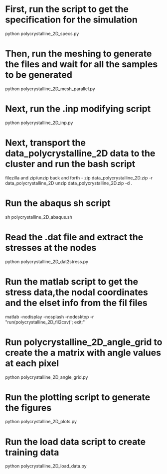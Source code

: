 # First, run the script to get the specification for the simulation
python polycrystalline_2D_specs.py
# Then, run the meshing to generate the files and wait for all the samples to be generated
python polycrystalline_2D_mesh_parallel.py
# Next, run the .inp modifying script
python polycrystalline_2D_inp.py
# Next, transport the data_polycrystalline_2D data to the cluster and run the bash script
filezilla and zip/unzip back and forth - 
    zip data_polycrystalline_2D.zip -r data_polycrystalline_2D
    unzip data_polycrystalline_2D.zip -d .
# Run the abaqus sh script
sh polycrystalline_2D_abaqus.sh    
# Read the .dat file and extract the stresses at the nodes 
python polycrystalline_2D_dat2stress.py
# Run the matlab script to get the stress data,the nodal coordinates and the elset info from the fil files 
matlab -nodisplay -nosplash -nodesktop -r "run(polycrystalline_2D_fil2csv)'; exit;"
# Run polycrystalline_2D_angle_grid to create the a matrix with angle values at each pixel  
python polycrystalline_2D_angle_grid.py
# Run the plotting script to generate the figures 
python polycrystalline_2D_plots.py
# Run the load data script to create training data 
python polycrystalline_2D_load_data.py
